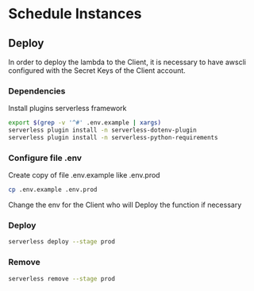 # Schedule Instances

## Deploy

In order to deploy the lambda to the Client, it is necessary to have awscli configured with the Secret Keys of the Client account.

### Dependencies

Install plugins serverless framework

```bash
export $(grep -v '^#' .env.example | xargs)
serverless plugin install -n serverless-dotenv-plugin
serverless plugin install -n serverless-python-requirements
```

### Configure file .env

Create copy of file .env.example like .env.prod

```bash
cp .env.example .env.prod
```

Change the env for the Client who will Deploy the function if necessary


### Deploy

```bash
serverless deploy --stage prod
```

### Remove

```bash
serverless remove --stage prod
```
